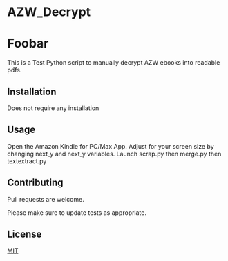 # AZW_Decrypt

# Foobar

This is a Test Python script to manually decrypt AZW ebooks into readable pdfs.

## Installation

Does not require any installation

## Usage

Open the Amazon Kindle for PC/Max App.
Adjust for your screen size by changing next_y and next_y variables.
Launch scrap.py then merge.py then textextract.py

## Contributing
Pull requests are welcome.

Please make sure to update tests as appropriate.

## License
[MIT](https://choosealicense.com/licenses/mit/)
